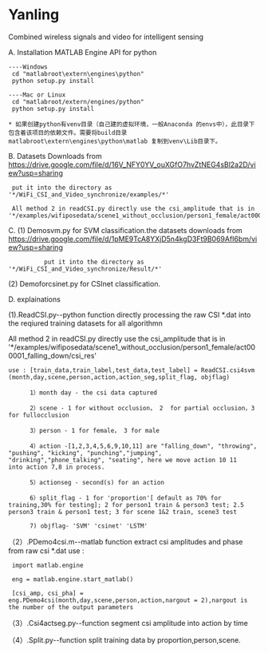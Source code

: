 # Yanling
Combined wireless signals and video for intelligent sensing

A.  Installation MATLAB Engine API for python

    ----Windows
     cd "matlabroot\extern\engines\python"
     python setup.py install

    ----Mac or Linux
     cd "matlabroot/extern/engines/python"
     python setup.py install

    * 如果创建python有venv目录（自己建的虚拟环境，一般Anaconda 的envs中），此目录下包含着该项目的依赖文件。需要将build目录matlabroot\extern\engines\python\matlab 复制到venv\Lib目录下。



B.  Datasets Downloads from https://drive.google.com/file/d/16V_NFY0YV_ouXGfO7hvZtNEG4sBl2a2D/view?usp=sharing
                 
     put it into the directory as '*/WiFi_CSI_and_Video_synchronize/examples/*'
     
     All method 2 in readCSI.py directly use the csi_amplitude that is in '*/examples/wifiposedata/scene1_without_occlusion/person1_female/act000001_falling_down/csi_res'
        
   
C. (1) Demosvm.py for SVM classification.the datasets downloads from https://drive.google.com/file/d/1pME9TcA8YXjD5n4kgD3Ft9B069AfI6bm/view?usp=sharing

              put it into the directory as '*/WiFi_CSI_and_Video_synchronize/Result/*'
              
   (2) Demoforcsinet.py for CSInet classification.

D.   explainations

(1).ReadCSI.py--python function directly processing the raw CSI *.dat into the reqiured training datasets for all algorithmn

All method 2 in readCSI.py directly use the csi_amplitude that is in '*/examples/wifiposedata/scene1_without_occlusion/person1_female/act000001_falling_down/csi_res'

    use : [train_data,train_label,test_data,test_label] = ReadCSI.csi4svm (month,day,scene,person,action,action_seg,split_flag, objflag)
  
          1）month day - the csi data captured
  
          2）scene - 1 for without occlusion， 2  for partial occlusion，3 for fullocclusion
  
          3）person - 1 for female， 3 for male
  
          4）action -[1,2,3,4,5,6,9,10,11] are "falling_down", "throwing", "pushing", "kicking", "punching","jumping", "drinking","phone_talking", "seating", here we move action 10 11     into action 7,8 in process.
  
          5）actionseg - second(s) for an action
  
          6）split_flag - 1 for 'proportion'[ default as 70% for training,30% for testing]; 2 for person1 train & person3 test; 2.5 person3 train & person1 test; 3 for scene 1&2 train, scene3 test
          
          7) objflag- 'SVM' 'csinet' 'LSTM'
  

（2）.PDemo4csi.m--matlab function extract csi amplitudes and phase from raw csi *.dat
     use :
   
     import matlab.engine 
    
     eng = matlab.engine.start_matlab()
  
     [csi_amp, csi_pha] = eng.PDemo4csi(month,day,scene,person,action,nargout = 2),nargout is the number of the output parameters
  
  

（3）.Csi4actseg.py--function segment csi amplitude into action by time     
  
（4）.Split.py--function split training data by proportion,person,scene.

    

